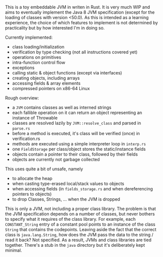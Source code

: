 This is a toy embeddable JVM in writen in Rust. It is very much WIP and aims to eventually 
implement the Java 8 JVM specification (except for the loading of classes with version <50.0).
As this is intended as a learning experience, the choice of which features to implement is
not determined by practicality but by how interested I'm in doing so.

Currently implemented:
- class loading/initialization
- verification by type checking (not all instructions covered yet)
- operations on primitives
- intra-function control flow
- exceptions
- calling static & object functions (except via interfaces)
- creating objects, including arrays
- accessing fields & array elements
- compressed pointers on x86-64 Linux

Rough overview:
- a `JVM` contains classes as well as interned strings
- each fallible operation on it can return an object representing an instance of Throwable
- classes are resolved lazily by `JVM::resolve_class` and parsed in `parse.rs`
- before a method is executed, it's class will be verified (once) in verification.rs
- methods are executed using a simple interpreter loop in `interp.rs`
- one `FieldStorage` per class/object stores the static/instance fields 
- objects contain a pointer to their class, followed by their fields
- objects are currently not garbage collected

This uses quite a bit of unsafe, namely
- to allocate the heap
- when casting type-erased local/stack values to objects
- when accessing fields (in `fields_storage.rs` and when dereferencing pointers to objects)
- to drop Classes, Strings, … when the JVM is dropped

This is only a JVM, not including a proper class library. The problem is that the JVM
specification depends on a number of classes, but never bothers to specify what it requires
of the class library. For example, each `CONSTANT_String` entry of a constant pool points
to an instance of the class `String` that contains the codepoints. Leaving aside the fact
that the correct class is `java.lang.String`, how does the JVM pass the data to the string /
read it back? Not specified. As a result, JVMs and class libraries are tied together. There's
a stub in the `java` directory but it's deliberately kept minimal. 